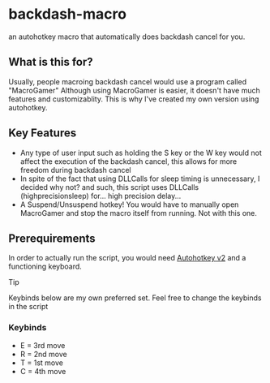 # backdash-macro
an autohotkey macro that automatically does backdash cancel for you.


## What is this for?
Usually, people macroing backdash cancel would use a program called "MacroGamer"
Although using MacroGamer is easier, it doesn't have much features and customizablity.
This is why I've created my own version using autohotkey.


## Key Features
- Any type of user input such as holding the S key or the W key would not affect the execution of the backdash cancel, this allows for more freedom during backdash cancel
- In spite of the fact that using DLLCalls for sleep timing is unnecessary, I decided why not? and such, this script uses DLLCalls (highprecisionsleep) for... high precision delay...
- A Suspend/Unsuspend hotkey! You would have to manually open MacroGamer and stop the macro itself from running. Not with this one.

## Prerequirements
 
In order to actually run the script, you would need [Autohotkey v2](https://www.autohotkey.com) and a functioning keyboard.



> [!TIP]
> Keybinds below are my own preferred set. Feel free to change the keybinds in the script


### Keybinds

- E = 3rd move
- R = 2nd move
- T = 1st move
- C = 4th move
